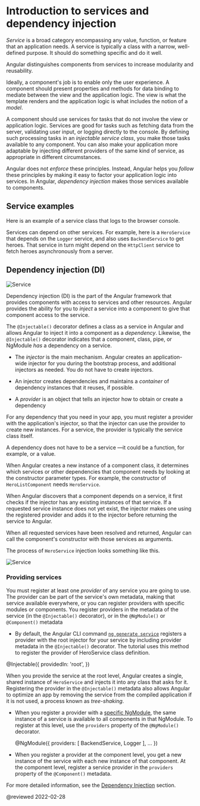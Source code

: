 # Introduction to services and dependency injection

*Service* is a broad category encompassing any value, function, or feature that an application needs.
A service is typically a class with a narrow, well-defined purpose.
It should do something specific and do it well.

Angular distinguishes components from services to increase modularity and reusability.

Ideally, a component's job is to enable only the user experience.
A component should present properties and methods for data binding to mediate between the view and the application logic. The view is what the template renders and the application logic is what includes the notion of a *model*.

A component should use services for tasks that do not involve the view or application logic. Services are good for tasks such as fetching data from the server, validating user input, or logging directly to the console. By defining such processing tasks in an *injectable service class*, you make those tasks available to any component.
You can also make your application more adaptable by injecting different providers of the same kind of service, as appropriate in different circumstances.

Angular does not *enforce* these principles.
Instead, Angular helps you *follow* these principles by making it easy to factor your application logic into services. In Angular, *dependency injection* makes those services available to components.

## Service examples

Here is an example of a service class that logs to the browser console.

<code-example header="src/app/logger.service.ts (class)" path="architecture/src/app/logger.service.ts" region="class"></code-example>

Services can depend on other services.
For example, here is a `HeroService` that depends on the `Logger` service, and also uses `BackendService` to get heroes.
That service in turn might depend on the `HttpClient` service to fetch heroes asynchronously from a server.

<code-example header="src/app/hero.service.ts (class)" path="architecture/src/app/hero.service.ts" region="class"></code-example>

## Dependency injection (DI)

<div class="lightbox">

<img alt="Service" class="left" src="generated/images/guide/architecture/dependency-injection.png">

</div>

Dependency injection (DI) is the part of the Angular framework that provides components with access to services and other resources.
Angular provides the ability for you to *inject* a service into a component to give that component access to the service.

The `@Injectable()` decorator defines a class as a service in Angular and allows Angular to inject it into a component as a *dependency*.
Likewise, the `@Injectable()` decorator indicates that a component, class, pipe, or NgModule *has* a dependency on a service.

*   The *injector* is the main mechanism.
    Angular creates an application-wide injector for you during the bootstrap process, and additional injectors as needed.
    You do not have to create injectors.

*   An injector creates dependencies and maintains a *container* of dependency instances that it reuses, if possible.
*   A *provider* is an object that tells an injector how to obtain or create a dependency

For any dependency that you need in your app, you must register a provider with the application's injector, so that the injector can use the provider to create new instances.
For a service, the provider is typically the service class itself.

<div class="alert is-helpful">

A dependency does not have to be a service &mdash;it could be a function, for example, or a value.

</div>

When Angular creates a new instance of a component class, it determines which services or other dependencies that component needs by looking at the constructor parameter types.
For example, the constructor of `HeroListComponent` needs `HeroService`.

<code-example header="src/app/hero-list.component.ts (constructor)" path="architecture/src/app/hero-list.component.ts" region="ctor"></code-example>

When Angular discovers that a component depends on a service, it first checks if the injector has any existing instances of that service.
If a requested service instance does not yet exist, the injector makes one using the registered provider and adds it to the injector before returning the service to Angular.

When all requested services have been resolved and returned, Angular can call the component's constructor with those services as arguments.

The process of `HeroService` injection looks something like this.

<div class="lightbox">

<img alt="Service" class="left" src="generated/images/guide/architecture/injector-injects.png">

</div>

### Providing services

You must register at least one *provider* of any service you are going to use.
The provider can be part of the service's own metadata, making that service available everywhere, or you can register providers with specific modules or components.
You register providers in the metadata of the service \(in the `@Injectable()` decorator\), or in the `@NgModule()` or `@Component()` metadata

*   By default, the Angular CLI command [`ng generate service`](cli/generate) registers a provider with the root injector for your service by including provider metadata in the `@Injectable()` decorator.
    The tutorial uses this method to register the provider of HeroService class definition.

   <code-example format="typescript" language="typescript">

   &commat;Injectable({
    providedIn: 'root',
   })

   </code-example>

   When you provide the service at the root level, Angular creates a single, shared instance of `HeroService`
   and injects it into any class that asks for it.
   Registering the provider in the `@Injectable()` metadata also allows Angular to optimize an app
   by removing the service from the compiled application if it is not used, a process known as *tree-shaking*.

*   When you register a provider with a [specific NgModule](guide/architecture-modules), the same instance of a service is available to all components in that NgModule.
    To register at this level, use the `providers` property of the `@NgModule()` decorator.

    <code-example format="typescript" language="typescript">

    &commat;NgModule({
      providers: [
      BackendService,
      Logger
     ],
     &hellip;
    })

    </code-example>

*   When you register a provider at the component level, you get a new instance of the service with each new instance of that component.
    At the component level, register a service provider in the `providers` property of the `@Component()` metadata.

   <code-example header="src/app/hero-list.component.ts (component providers)" path="architecture/src/app/hero-list.component.ts" region="providers"></code-example>

For more detailed information, see the [Dependency Injection](guide/dependency-injection) section.

<!-- links -->

<!-- external links -->

<!-- end links -->

@reviewed 2022-02-28
